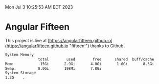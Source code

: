 Mon Jul  3 10:25:53 AM EDT 2023

# Angular Fifteen


This project is live at [https://angularfifteen.github.io](https://angularfifteen.github.io "fifteen!") thanks to Github.

```bash
System Memory
               total        used        free      shared  buff/cache   available
Mem:            15Gi       2.9Gi       4.0Gi       1.0Gi       8.3Gi        10Gi
Swap:          8.0Gi       198Mi       7.8Gi
System Storage
1.2G	.
```
